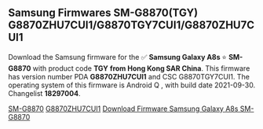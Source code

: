 <h2>Samsung Firmwares SM-G8870(TGY) G8870ZHU7CUI1/G8870TGY7CUI1/G8870ZHU7CUI1</h2>
Download the Samsung firmware for the ✅ <strong>Samsung Galaxy A8s </strong> ⭐ <strong>SM-G8870</strong> with product code <strong>TGY</strong> <strong> from Hong Kong SAR China</strong>. This firmware has version number PDA <strong>G8870ZHU7CUI1</strong> and CSC G8870TGY7CUI1. The operating system of this firmware is Android Q , with build date 2021-09-30. Changelist <strong>18297004</strong>.


[SM-G8870](https://samfirm.shop/samsung/model/SM-G8870)
[G8870ZHU7CUI1](https://samfirm.shop/samsung/pda/G8870ZHU7CUI1)
[Download Firmware Samsung Galaxy A8s SM-G8870](https://samfirm.shop/samsung/firmware/461661)
